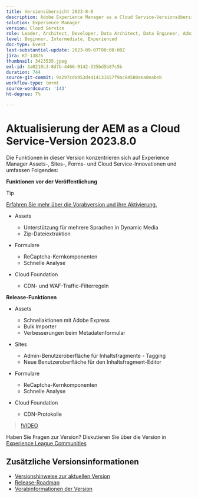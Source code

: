 ```yaml
---
title: Versionsübersicht 2023-8-0
description: Adobe Experience Manager as a Cloud Service-Versionsübersicht - Video 2023.8.0
solution: Experience Manager
version: Cloud Service
role: Leader, Architect, Developer, Data Architect, Data Engineer, Admin, User
level: Beginner, Intermediate, Experienced
doc-type: Event
last-substantial-update: 2023-09-07T00:00:00Z
jira: KT-13876
thumbnail: 3423535.jpeg
exl-id: 3a0210c3-8d7b-4466-9142-335bd5b87c5b
duration: 744
source-git-commit: 9a297cda953d4414131657f9ac84580aea0eabeb
workflow-type: tm+mt
source-wordcount: '143'
ht-degree: 7%

---
```


# Aktualisierung der AEM as a Cloud Service-Version 2023.8.0

Die Funktionen in dieser Version konzentrieren sich auf Experience Manager Assets-, Sites-, Forms- und Cloud Service-Innovationen und umfassen Folgendes:

**Funktionen vor der Veröffentlichung**

>[!TIP]
>
>[Erfahren Sie mehr über die Vorabversion und ihre Aktivierung.](https://experienceleague.adobe.com/docs/experience-manager-cloud-service/content/release-notes/prerelease.html)

* Assets
   * Unterstützung für mehrere Sprachen in Dynamic Media
   * Zip-Dateiextraktion

* Formulare
   * ReCaptcha-Kernkomponenten
   * Schnelle Analyse

* Cloud Foundation
   * CDN- und WAF-Traffic-Filterregeln

**Release-Funktionen**

* Assets
   * Schnellaktionen mit Adobe Express
   * Bulk Importer
   * Verbesserungen beim Metadatenformular

* Sites
   * Admin-Benutzeroberfläche für Inhaltsfragmente - Tagging
   * Neue Benutzeroberfläche für den Inhaltsfragment-Editor

* Formulare
   * ReCaptcha-Kernkomponenten
   * Schnelle Analyse

* Cloud Foundation
   * CDN-Protokolle

>[!VIDEO](https://video.tv.adobe.com/v/3423535/?learn=on)

Haben Sie Fragen zur Version?  Diskutieren Sie über die Version in [Experience League Communities](https://adobe.ly/3syyBwe)

## Zusätzliche Versionsinformationen

* [Versionshinweise zur aktuellen Version](https://experienceleague.adobe.com/docs/experience-manager-cloud-service/content/release-notes/home.html?lang=de)
* [Release-Roadmap](https://experienceleague.adobe.com/docs/experience-manager-release-information/aem-release-updates/update-releases-roadmap.html?lang=de)
* [Vorabinformationen der Version](https://experienceleague.adobe.com/docs/experience-manager-cloud-service/content/release-notes/prerelease.html)
